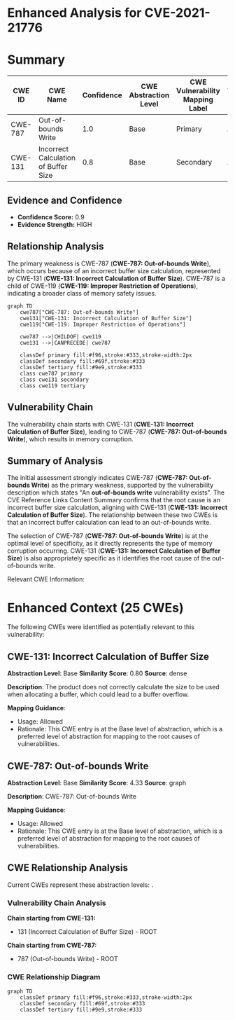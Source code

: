 # Enhanced Analysis for CVE-2021-21776

# Summary
| CWE ID | CWE Name | Confidence | CWE Abstraction Level | CWE Vulnerability Mapping Label | CWE-Vulnerability Mapping Notes |
|---|---|---|---|---|---|
| CWE-787 | Out-of-bounds Write | 1.0 | Base | Primary | Allowed |
| CWE-131 | Incorrect Calculation of Buffer Size | 0.8 | Base | Secondary | Allowed |

## Evidence and Confidence

*   **Confidence Score:** 0.9
*   **Evidence Strength:** HIGH

## Relationship Analysis
The primary weakness is CWE-787 (**CWE-787: Out-of-bounds Write**), which occurs because of an incorrect buffer size calculation, represented by CWE-131 (**CWE-131: Incorrect Calculation of Buffer Size**). CWE-787 is a child of CWE-119 (**CWE-119: Improper Restriction of Operations**), indicating a broader class of memory safety issues.

```mermaid
graph TD
    cwe787["CWE-787: Out-of-bounds Write"]
    cwe131["CWE-131: Incorrect Calculation of Buffer Size"]
    cwe119["CWE-119: Improper Restriction of Operations"]
    
    cwe787 -->|CHILDOF| cwe119
    cwe131 -->|CANPRECEDE| cwe787
    
    classDef primary fill:#f96,stroke:#333,stroke-width:2px
    classDef secondary fill:#69f,stroke:#333
    classDef tertiary fill:#9e9,stroke:#333
    class cwe787 primary
    class cwe131 secondary
    class cwe119 tertiary
```

## Vulnerability Chain
The vulnerability chain starts with CWE-131 (**CWE-131: Incorrect Calculation of Buffer Size**), leading to CWE-787 (**CWE-787: Out-of-bounds Write**), which results in memory corruption.

## Summary of Analysis
The initial assessment strongly indicates CWE-787 (**CWE-787: Out-of-bounds Write**) as the primary weakness, supported by the vulnerability description which states "An **out-of-bounds write** vulnerability exists". The CVE Reference Links Content Summary confirms that the root cause is an incorrect buffer size calculation, aligning with CWE-131 (**CWE-131: Incorrect Calculation of Buffer Size**). The relationship between these two CWEs is that an incorrect buffer calculation can lead to an out-of-bounds write.

The selection of CWE-787 (**CWE-787: Out-of-bounds Write**) is at the optimal level of specificity, as it directly represents the type of memory corruption occurring. CWE-131 (**CWE-131: Incorrect Calculation of Buffer Size**) is also appropriately specific as it identifies the root cause of the out-of-bounds write.

Relevant CWE Information:

# Enhanced Context (25 CWEs)
The following CWEs were identified as potentially relevant to this vulnerability:

## CWE-131: Incorrect Calculation of Buffer Size
**Abstraction Level**: Base
**Similarity Score**: 0.80
**Source**: dense

**Description**:
The product does not correctly calculate the size to be used when allocating a buffer, which could lead to a buffer overflow.

**Mapping Guidance**:
- Usage: Allowed
- Rationale: This CWE entry is at the Base level of abstraction, which is a preferred level of abstraction for mapping to the root causes of vulnerabilities.

## CWE-787: Out-of-bounds Write
**Abstraction Level**: Base
**Similarity Score**: 4.33
**Source**: graph

**Description**:
CWE-787: Out-of-bounds Write

**Mapping Guidance**:
- Usage: Allowed
- Rationale: This CWE entry is at the Base level of abstraction, which is a preferred level of abstraction for mapping to the root causes of vulnerabilities.


## CWE Relationship Analysis

Current CWEs represent these abstraction levels: .


### Vulnerability Chain Analysis

**Chain starting from CWE-131:**
- 131 (Incorrect Calculation of Buffer Size) - ROOT


**Chain starting from CWE-787:**
- 787 (Out-of-bounds Write) - ROOT



### CWE Relationship Diagram

```mermaid
graph TD
    classDef primary fill:#f96,stroke:#333,stroke-width:2px
    classDef secondary fill:#69f,stroke:#333
    classDef tertiary fill:#9e9,stroke:#333
```